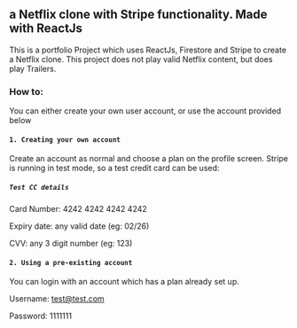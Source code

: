 ## a Netflix clone with Stripe functionality. Made with ReactJs

This is a portfolio Project which uses ReactJs, Firestore and Stripe to create a Netflix clone. This project does not play valid Netflix content, but does play Trailers.

### How to:

You can either create your own user account, or use the account provided below

#### `1. Creating your own account`

Create an account as normal and choose a plan on the profile screen.
Stripe is running in test mode, so a test credit card can be used:

##### `Test CC details`

Card Number: 4242 4242 4242 4242

Expiry date: any valid date (eg: 02/26)

CVV: any 3 digit number (eg: 123)

#### `2. Using a pre-existing account`

You can login with an account which has a plan already set up.

Username: test@test.com

Password: 1111111
